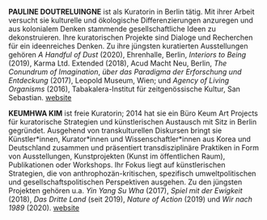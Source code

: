 **PAULINE DOUTRELUINGNE** ist als Kuratorin in Berlin tätig. Mit ihrer Arbeit versucht sie kulturelle und ökologische Differenzierungen anzuregen und aus kolonialem Denken stammende gesellschaftliche Ideen zu dekonstruieren. Ihre kuratorischen Projekte sind Dialoge und Recherchen für ein ideenreiches Denken. Zu ihre jüngsten kuratierten Ausstellungen gehören _A Handful of Dust_ (2020), Ehrenhalle, Berlin, _Interiors to Being_ (2019), Karma Ltd. Extended (2018), Acud Macht Neu, Berlin, _The Conundrum of Imagination_, _über das Paradigma der Erforschung und Entdeckung_ (2017), Leopold Museum, Wien; und _Agency of Living Organisms_ (2016), Tabakalera-Institut für zeitgenössische Kultur, San Sebastian. [website](www.paulinedoutreluingne.com)

**KEUMHWA KIM** ist freie Kuratorin; 2014 hat sie ein Büro Keum Art Projects für kuratorische Strategien und künstlerischen Austausch mit Sitz in Berlin gegründet. Ausgehend von transkulturellen Diskursen bringt sie Künstler\*innen, Kurator\*innen und Wissenschaftler\*innen aus Korea und Deutschland zusammen und präsentiert transdisziplinäre Praktiken in Form von Ausstellungen, Kunstprojekten (Kunst im öffentlichen Raum), Publikationen oder Workshops. Ihr Fokus liegt auf künstlerischen Strategien, die von anthrophozän-kritischen, spezifisch umweltpolitischen und gesellschaftspolitischen Perspektiven ausgehen. Zu den jüngsten Projekten gehören u.a. _Yin Yang Su Wha_ (2017), _Spiel mit der Ewigkeit_ (2018), _Das Dritte Land_ (seit 2019), _Nature of Action_ (2019) und _Wir nach 1989_ (2020). [website](www.keumprojects.com)
